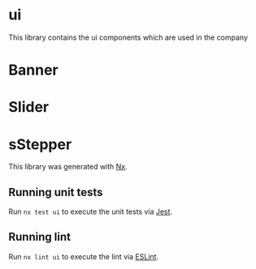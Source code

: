 # ui 

This library contains the ui components which are used in the company

# Banner
# Slider
# sStepper

This library was generated with [Nx](https://nx.dev).

## Running unit tests

Run `nx test ui` to execute the unit tests via [Jest](https://jestjs.io).

## Running lint

Run `nx lint ui` to execute the lint via [ESLint](https://eslint.org/).
